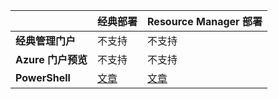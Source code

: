 | | **经典部署** | **Resource Manager 部署**|
|-----------------------------|-------------|---------------------|
| **经典管理门户** | 不支持 | 不支持 |
| **Azure 门户预览** | 不支持 | 不支持 |
| **PowerShell** | [文章](/documentation/articles/expressroute-howto-coexist-classic/) | [文章](/documentation/articles/expressroute-howto-coexist-resource-manager/) |

<!---HONumber=Mooncake_0425_2016-->
